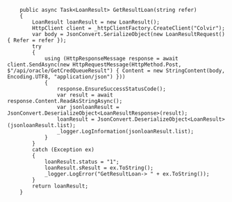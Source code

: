         public async Task<LoanResult> GetResultLoan(string refer)
        {
            LoanResult loanResult = new LoanResult();
            HttpClient client = _httpClientFactory.CreateClient("Colvir");
            var body = JsonConvert.SerializeObject(new LoanResultRequest() { Refer = refer });
            try
            {
                using (HttpResponseMessage response = await client.SendAsync(new HttpRequestMessage(HttpMethod.Post, $"/api/oracle/GetCredQueueResult") { Content = new StringContent(body, Encoding.UTF8, "application/json") }))
                {
                    response.EnsureSuccessStatusCode();
                    var result = await response.Content.ReadAsStringAsync();
                    var jsonloanResult = JsonConvert.DeserializeObject<LoanResultResponse>(result);
                    loanResult = JsonConvert.DeserializeObject<LoanResult>(jsonloanResult.list);
                    _logger.LogInformation(jsonloanResult.list);
                }
            }
            catch (Exception ex) 
            {
                loanResult.status = "1";
                loanResult.sResult = ex.ToString();
                _logger.LogError("GetResultLoan-> " + ex.ToString());
            }
            return loanResult;
        }

